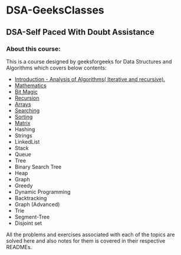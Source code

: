 # DSA-GeeksClasses
## DSA-Self Paced With Doubt Assistance

### About this course:  
This is a course designed by geeksforgeeks for Data Structures and Algorithms which covers below contents:  
+ [Introduction - Analysis of Algorithms( Iterative and recursive).](Introduction)
+ [Mathematics](Mathematics) 
+ [Bit Magic](Bitwise_Algorithms)
+ [Recursion](Recursion) 
+ [Arrays](Arrays)  
+ [Searching](Searching)  
+ [Sorting](Sorting)  
+ [Matrix](Matrix)
+ Hashing
+ Strings
+ LinkedList
+ Stack
+ Queue
+ Tree
+ Binary Search Tree
+ Heap
+ Graph
+ Greedy 
+ Dynamic Programming
+ Backtracking
+ Graph (Advanced)
+ Trie
+ Segment-Tree
+ Disjoint set

All the problems and exercises associated with each of the topics are solved here and also notes for them is covered in their respective READMEs.  
